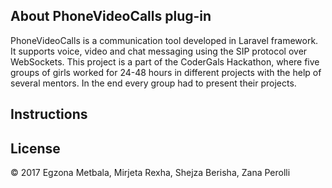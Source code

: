 

## About PhoneVideoCalls plug-in 
PhoneVideoCalls is a communication tool developed in Laravel framework. It supports voice, video and chat messaging using the SIP protocol over WebSockets. 
This project is a part of the CoderGals Hackathon, where five groups of girls worked for 24-48 hours in different projects with the help of several mentors. In the end every group had to present their projects. 

## Instructions 
## License 
&copy; 2017 Egzona Metbala, Mirjeta Rexha, Shejza Berisha, Zana Perolli

